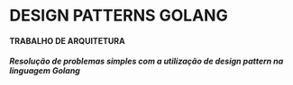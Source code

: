 # DESIGN PATTERNS GOLANG

#### TRABALHO DE ARQUITETURA
##### Resolução de problemas simples com a utilização de design pattern na linguagem Golang